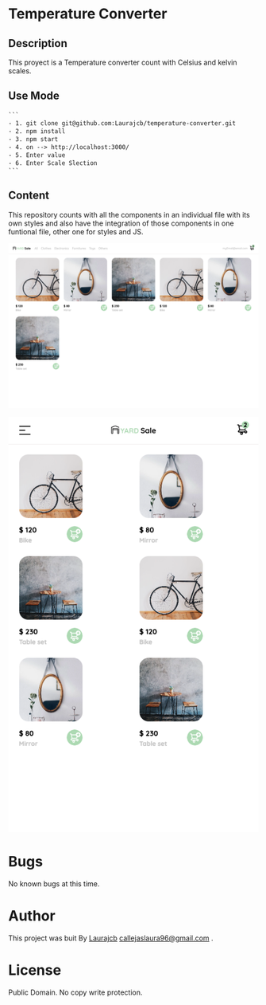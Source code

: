 # Temperature Converter 

## Description
 This proyect is a Temperature converter count with Celsius and kelvin scales.

## Use Mode 
    ```
    - 1. git clone git@github.com:Laurajcb/temperature-converter.git
    - 2. npm install
    - 3. npm start
    - 4. on --> http://localhost:3000/
    - 5. Enter value
    - 6. Enter Scale Slection
    ```
 

## Content
This repository counts with all the components in an individual file with its own styles and 
also have the integration of those components in one funtional file, other one for styles and JS.

![Desktop view](https://github.com/Laurajcb/e-commerce/blob/main/assets/127.0.0.1_5500_%20(1).png)

![Mobile view](https://github.com/Laurajcb/e-commerce/blob/main/assets/mobileV.png)


# Bugs
No known bugs at this time.

# Author
This project was buit By [Laurajcb](https://www.linkedin.com/in/laura-callejas-she-her-16b710208/)  <callejaslaura96@gmail.com> .

# License
Public Domain. No copy write protection.
